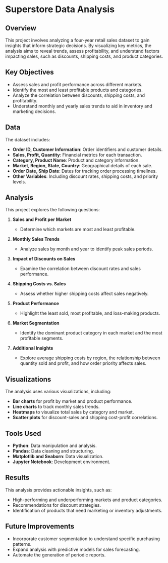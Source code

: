 # Superstore Data Analysis

## Overview
This project involves analyzing a four-year retail sales dataset to gain insights that inform strategic decisions. By visualizing key metrics, the analysis aims to reveal trends, assess profitability, and understand factors impacting sales, such as discounts, shipping costs, and product categories.

## Key Objectives
- Assess sales and profit performance across different markets.
- Identify the most and least profitable products and categories.
- Analyze the correlation between discounts, shipping costs, and profitability.
- Understand monthly and yearly sales trends to aid in inventory and marketing decisions.

## Data
The dataset includes:
- **Order ID, Customer Information**: Order identifiers and customer details.
- **Sales, Profit, Quantity**: Financial metrics for each transaction.
- **Category, Product Name**: Product and category information.
- **Market, Region, State, Country**: Geographical details of each sale.
- **Order Date, Ship Date**: Dates for tracking order processing timelines.
- **Other Variables**: Including discount rates, shipping costs, and priority levels.

## Analysis
This project explores the following questions:

1. **Sales and Profit per Market**  
   - Determine which markets are most and least profitable.

2. **Monthly Sales Trends**  
   - Analyze sales by month and year to identify peak sales periods.

3. **Impact of Discounts on Sales**  
   - Examine the correlation between discount rates and sales performance.

4. **Shipping Costs vs. Sales**  
   - Assess whether higher shipping costs affect sales negatively.

5. **Product Performance**  
   - Highlight the least sold, most profitable, and loss-making products.

6. **Market Segmentation**  
   - Identify the dominant product category in each market and the most profitable segments.

7. **Additional Insights**  
   - Explore average shipping costs by region, the relationship between quantity sold and profit, and how order priority affects sales.

## Visualizations
The analysis uses various visualizations, including:
- **Bar charts** for profit by market and product performance.
- **Line charts** to track monthly sales trends.
- **Heatmaps** to visualize total sales by category and market.
- **Scatter plots** for discount-sales and shipping cost-profit correlations.

## Tools Used
- **Python**: Data manipulation and analysis.
- **Pandas**: Data cleaning and structuring.
- **Matplotlib and Seaborn**: Data visualization.
- **Jupyter Notebook**: Development environment.

## Results
This analysis provides actionable insights, such as:
- High-performing and underperforming markets and product categories.
- Recommendations for discount strategies.
- Identification of products that need marketing or inventory adjustments.

## Future Improvements
- Incorporate customer segmentation to understand specific purchasing patterns.
- Expand analysis with predictive models for sales forecasting.
- Automate the generation of periodic reports.



